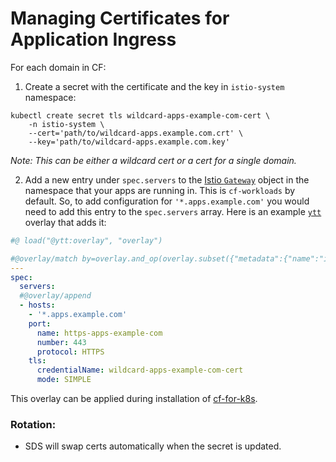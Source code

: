 # Managing Certificates for Application Ingress

For each domain in CF:

1. Create a secret with the certificate and the key in `istio-system` namespace:
```
kubectl create secret tls wildcard-apps-example-com-cert \
    -n istio-system \
    --cert='path/to/wildcard-apps.example.com.crt' \
    --key='path/to/wildcard-apps.example.com.key'
```

_Note: This can be either a wildcard cert or a cert for a single domain._

2. Add a new entry under `spec.servers` to the [Istio
   `Gateway`](https://istio.io/docs/reference/config/networking/gateway/) object
   in the namespace that your apps are running in. This is `cf-workloads` by
   default. So, to add configuration for `'*.apps.example.com'` you would need
   to add this entry to the `spec.servers` array. Here is an example [`ytt`](https://get-ytt.io/)
   overlay that adds it:

```yaml
#@ load("@ytt:overlay", "overlay")

#@overlay/match by=overlay.and_op(overlay.subset({"metadata":{"name":"istio-ingress"}}), overlay.subset({"kind": "Gateway"}))
---
spec:
  servers:
  #@overlay/append
  - hosts:
    - '*.apps.example.com'
    port:
      name: https-apps-example-com
      number: 443
      protocol: HTTPS
    tls:
      credentialName: wildcard-apps-example-com-cert
      mode: SIMPLE
```

This overlay can be applied during installation of
[cf-for-k8s](https://github.com/cloudfoundry/cf-for-k8s).

### Rotation:

- SDS will swap certs automatically when the secret is updated.
